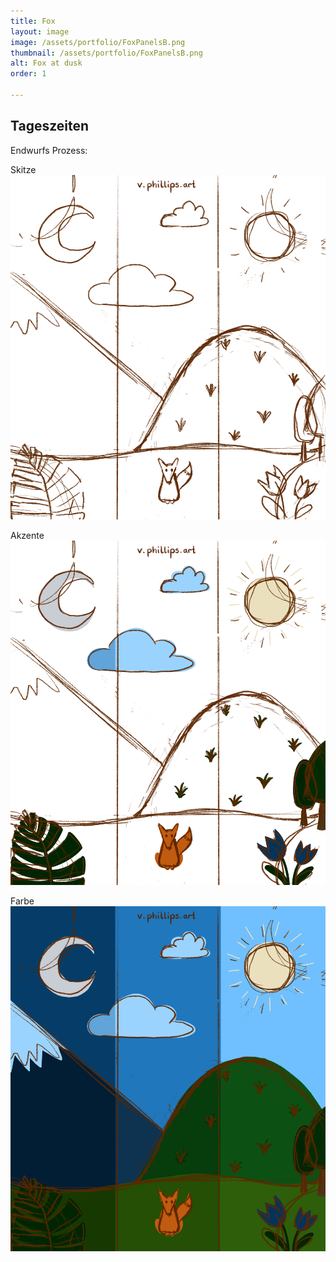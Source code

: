 ```yaml
---
title: Fox
layout: image
image: /assets/portfolio/FoxPanelsB.png
thumbnail: /assets/portfolio/FoxPanelsB.png
alt: Fox at dusk
order: 1

---
```

## Tageszeiten

Endwurfs Prozess:

Skitze
![Fox](../assets/portfolio/FoxPanelsC.png)

Akzente
![Fox](../assets/portfolio/FoxPanelsD.png)

Farbe
![Fox](../assets/portfolio/FoxPanelsE.png)







